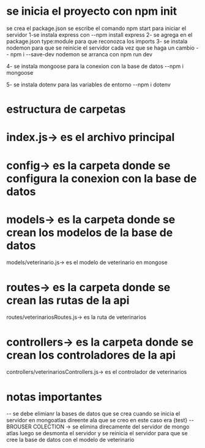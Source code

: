 # se inicia el proyecto con npm init 
se crea el package.json
se  escribe el comando npm start  para iniciar el servidor 
1-se instala express con 
--npm install express 
2- se agrega en el package.json  type:module para que reconozca los imports 
3- se instala nodemon para que se reinicie el servidor cada vez que se haga un cambio
-- npm i --save-dev nodemon 
se arranca con npm run dev

4- se instala mongoose para la conexion con la base de datos
--npm i mongoose 

5- se instala dotenv para las variables de entorno
--npm i dotenv

# estructura de carpetas
# index.js-> es el archivo principal
# config-> es la carpeta donde se configura la conexion con la base de datos 
# models-> es la carpeta donde se crean los modelos de la base de datos
models/veterinario.js-> es el modelo de veterinario en mongose 
# routes-> es la carpeta donde se crean las rutas de la api
routes/veterinariosRoutes.js-> es la ruta de veterinarios 
# controllers-> es la carpeta donde se crean los controladores de la api
controllers/veterinariosControllers.js-> es el controlador de veterinarios 

# notas importantes

-- se debe elimianr la bases de datos que se crea cuando se inicia el servidor en mongoatlas direente ala que se creo en este caso era {test}
-- BROUSER COLECTION -> se elimina direcamente del servidor de mongo atlas
luego se desmonta el servidor y  se reinicia el servidor para que se cree la base de datos con el modelo de veterinario
